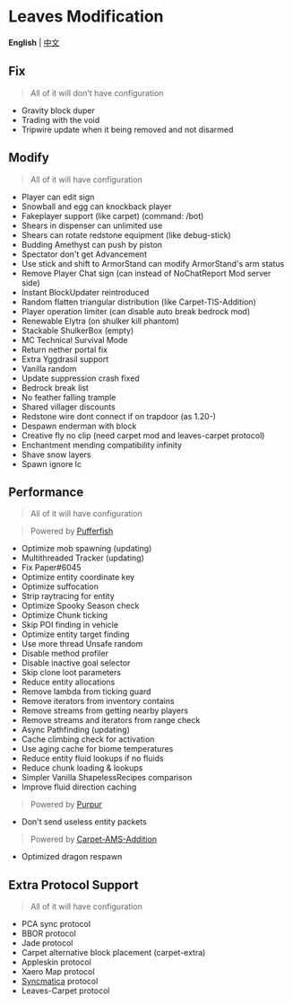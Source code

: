 Leaves Modification
===========

**English** | [中文](https://github.com/LeavesMC/Leaves/blob/master/docs/MODIFICATION_cn.md)

## Fix

> All of it will don't have configuration

- Gravity block duper
- Trading with the void
- Tripwire update when it being removed and not disarmed

## Modify

> All of it will have configuration

- Player can edit sign
- Snowball and egg can knockback player
- Fakeplayer support (like carpet) (command: /bot)
- Shears in dispenser can unlimited use
- Shears can rotate redstone equipment (like debug-stick)
- Budding Amethyst can push by piston
- Spectator don't get Advancement
- Use stick and shift to ArmorStand can modify ArmorStand's arm status
- Remove Player Chat sign (can instead of NoChatReport Mod server side)
- Instant BlockUpdater reintroduced
- Random flatten triangular distribution (like Carpet-TIS-Addition)
- Player operation limiter (can disable auto break bedrock mod)
- Renewable Elytra (on shulker kill phantom)
- Stackable ShulkerBox (empty)
- MC Technical Survival Mode
- Return nether portal fix
- Extra Yggdrasil support
- Vanilla random
- Update suppression crash fixed
- Bedrock break list
- No feather falling trample
- Shared villager discounts
- Redstone wire dont connect if on trapdoor (as 1.20-)
- Despawn enderman with block
- Creative fly no clip (need carpet mod and leaves-carpet protocol)
- Enchantment mending compatibility infinity
- Shave snow layers
- Spawn ignore lc

## Performance

> All of it will have configuration

> Powered by [Pufferfish](https://github.com/pufferfish-gg/Pufferfish)
- Optimize mob spawning (updating)
- Multithreaded Tracker (updating)
- Fix Paper#6045
- Optimize entity coordinate key
- Optimize suffocation
- Strip raytracing for entity
- Optimize Spooky Season check
- Optimize Chunk ticking
- Skip POI finding in vehicle
- Optimize entity target finding
- Use more thread Unsafe random
- Disable method profiler
- Disable inactive goal selector
- Skip clone loot parameters
- Reduce entity allocations
- Remove lambda from ticking guard
- Remove iterators from inventory contains
- Remove streams from getting nearby players
- Remove streams and iterators from range check
- Async Pathfinding (updating)
- Cache climbing check for activation
- Use aging cache for biome temperatures
- Reduce entity fluid lookups if no fluids
- Reduce chunk loading & lookups
- Simpler Vanilla ShapelessRecipes comparison
- Improve fluid direction caching

> Powered by [Purpur](https://github.com/PurpurMC/Purpur)
- Don't send useless entity packets

> Powered by [Carpet-AMS-Addition](https://github.com/Minecraft-AMS/Carpet-AMS-Addition)
- Optimized dragon respawn

## Extra Protocol Support

> All of it will have configuration

- PCA sync protocol
- BBOR protocol
- Jade protocol
- Carpet alternative block placement (carpet-extra)
- Appleskin protocol
- Xaero Map protocol
- [Syncmatica](https://github.com/End-Tech/syncmatica) protocol
- Leaves-Carpet protocol